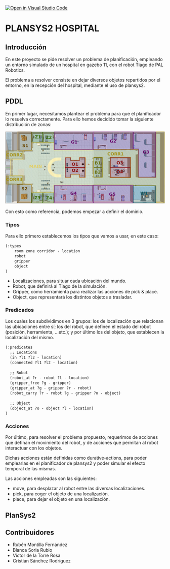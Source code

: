 [![Open in Visual Studio Code](https://classroom.github.com/assets/open-in-vscode-c66648af7eb3fe8bc4f294546bfd86ef473780cde1dea487d3c4ff354943c9ae.svg)](https://classroom.github.com/online_ide?assignment_repo_id=7664414&assignment_repo_type=AssignmentRepo)
# PLANSYS2 HOSPITAL
## Introducción
En este proyecto se pide resolver un problema de planificación, empleando un entorno simulado de un hospital en gazebo 11, con el robot Tiago de PAL Robotics.

El problema a resolver consiste en dejar diversos objetos repartidos por el entorno, en la recepción del hospital, mediante el uso de plansys2.
## PDDL
En primer lugar, necesitamos plantear el problema para que el planificador lo resuelva correctamente. Para ello hemos decidido tomar la siguiente distribución de zonas:

![Imagen de zonas](https://github.com/Docencia-fmrico/plansys2-hospital-cavros/blob/main/media/world_zones.png?raw=true "World Zones")

Con esto como referencia, podemos empezar a definir el dominio. 

### Tipos
Para ello primero establecemos los tipos que vamos a usar, en este caso:

```
(:types
    room zone corridor - location
    robot
    gripper  
    object
)
```

- Localizaciones, para situar cada ubicación del mundo.
- Robot, que definirá al Tiago de la simulación.
- Gripper, como herramienta para realizar las acciones de pick & place.
- Object, que representará los distintos objetos a trasladar.

### Predicados
Los cuales los subdividimos en 3 grupos: los de localización que relacionan las ubicaciones entre sí; los del robot, que definen el estado del robot (posición, herramienta, ...etc.); y por último los del objeto, que establecen la localización del mismo.

```
(:predicates  
  ;; Locations
  (in ?l1 ?l2 - location)
  (connected ?l1 ?l2 - location)

  ;; Robot
  (robot_at ?r - robot ?l - location)
  (gripper_free ?g - gripper)
  (gripper_at ?g - gripper ?r - robot)
  (robot_carry ?r - robot ?g - gripper ?o - object)

  ;; Object
  (object_at ?o - object ?l - location)
)
```

### Acciones
Por último, para resolver el problema propuesto, requerimos de acciones que definan el movimiento del robot, y de acciones que permitan al robot interactuar con los objetos.

Dichas acciones están definidas como durative-actions, para poder emplearlas en el planificador de plansys2 y poder simular el efecto temporal de las mismas.

Las acciones empleadas son las siguientes:

- move, para desplazar al robot entre las diversas localizaciones.
- pick, para coger el objeto de una localización.
- place, para dejar el objeto en una localización.

## PlanSys2

## Contribuidores
* Rubén Montilla Fernández
* Blanca Soria Rubio
* Victor de la Torre Rosa
* Cristian Sánchez Rodríguez 
